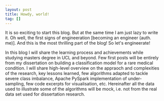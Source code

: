 ```yaml
---
layout: post
title: Howdy, world!
tag: []
---
```


It is so exciting to start this blog. But at the same time I am just lazy to write it. Oh well, the first signs of engineeration [becoming an engineer (auth. me)]. And this is the most thrilling part of the blog! So let's engineerate!

In this blog I will share the learning process and achievements while studying masters degree in UCL and beyond. Few first posts will be entirely from my dissertation on building a classification model for a rare medical condition. I will share high-level overview on the appraoch and complexities of the research, key lessons learned, few algorithms adapted to tackle severe class imbalance, Apache PySpark implementation of under-sampling, few code excerpts for visualisation, etc. Hereinafter all the data used to illustrate some of the algorithms will be mock, i.e. not from the real data set used for dissertation research.  
